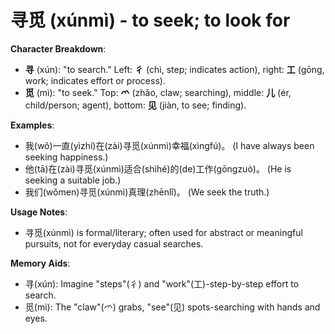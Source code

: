 # **寻觅 (xúnmì) - to seek; to look for**

**Character Breakdown**:  
- **寻** (xún): "to search." Left: **彳** (chì, step; indicates action), right: **工** (gōng, work; indicates effort or process).  
- **觅** (mì): "to seek." Top: **爫** (zhǎo, claw; searching), middle: **儿** (ér, child/person; agent), bottom: **见** (jiàn, to see; finding).

**Examples**:  
- 我(wǒ)一直(yìzhí)在(zài)寻觅(xúnmì)幸福(xìngfú)。 (I have always been seeking happiness.)  
- 他(tā)在(zài)寻觅(xúnmì)适合(shìhé)的(de)工作(gōngzuò)。 (He is seeking a suitable job.)  
- 我们(wǒmen)寻觅(xúnmì)真理(zhēnlǐ)。 (We seek the truth.)

**Usage Notes**:  
- 寻觅(xúnmì) is formal/literary; often used for abstract or meaningful pursuits, not for everyday casual searches.

**Memory Aids**:  
- 寻(xún): Imagine "steps"(彳) and "work"(工)-step-by-step effort to search.  
- 觅(mì): The "claw"(爫) grabs, "see"(见) spots-searching with hands and eyes.